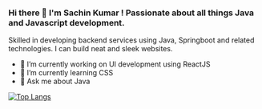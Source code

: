 ### Hi there 👋 I'm Sachin Kumar ! Passionate about all things Java and Javascript development. 
Skilled in developing backend services using Java, Springboot and related technologies. I can build neat and sleek websites.

- 🔭 I’m currently working on UI development using ReactJS
- 🌱 I’m currently learning CSS
- 👯 Ask me about Java

[![Top Langs](https://github-readme-stats.vercel.app/api/top-langs/?username=sachinkumar579)](https://github.com/sachinkumar579/github-readme-stats)
